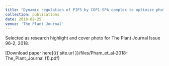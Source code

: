```yaml
---
title: "Dynamic regulation of PIF5 by COP1‐SPA complex to optimize photomorphogenesis in Arabidopsis"
collection: publications
date: 2018-08-25
venue: 'The Plant Journal'
---
```

Selected as research highlight and cover photo for The Plant Journal Issue 96-2, 2018. 

[Download paper here]({{ site.url }}/files/Pham_et_al-2018-The_Plant_Journal (1).pdf) 


